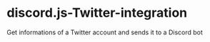 # discord.js-Twitter-integration
Get informations of a Twitter account and sends it to a Discord bot
